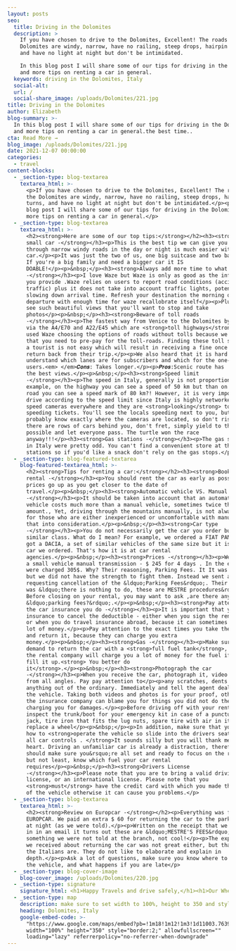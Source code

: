 ```yaml
---
layout: posts
seo:
  title: Driving in the Dolomites
  description: >
    If you have chosen to drive to the Dolomites, Excellent! The roads in the
    Dolomites are windy, narrow, have no railing, steep drops, hairpin turns,
    and have no light at night but don't be intimidated.

    In this blog post I will share some of our tips for driving in the Dolomites
    and more tips on renting a car in general.
  keywords: driving in the Dolomites, Italy
  social-alt:
  url: /
  social-share_image: /uploads/Dolomites/221.jpg
title: Driving in the Dolomites
author: Elizabeth
blog-summary: >-
  In this blog post I will share some of our tips for driving in the Dolomites
  and more tips on renting a car in general.the best time..
cta: Read More →
blog_image: /uploads/Dolomites/221.jpg
date: 2021-12-07 00:00:00
categories:
  - travel
content-blocks:
  - _section-type: blog-textarea
    textarea_html: >-
      <p>If you have chosen to drive to the Dolomites, Excellent! The roads in
      the Dolomites are windy, narrow, have no railing, steep drops, hairpin
      turns, and have no light at night but don't be intimidated.</p><p>In this
      blog post I will share some of our tips for driving in the Dolomites and
      more tips on renting a car in general.</p>
  - _section-type: blog-textarea
    textarea_html: >-
      <h2><strong>Here are some of our top tips:</strong></h2><h3><strong>Rent a
      small car -</strong></h3><p>This is the best tip we can give you Driving
      through narrow windy roads in the day or night is much easier with a small
      car.</p><p>It was just the two of us, one big suitcase and two backpacks.
      If you're a big family and need a bigger car it IS
      DOABLE!</p><p>&nbsp;</p><h3><strong>Always add more time to what Waze says
      -</strong></h3><p>I love Waze but Waze is only as good as the information
      you provide .Waze relies on users to report road conditions (accidents,
      traffic) plus it does not take into account traffic lights, potentially
      slowing down arrival time. Refresh your destination the morning of your
      departure with enough time for waze recallobrate itself</p><p>Plus you'll
      see such beautiful views that you'll want to stop and take
      photos</p><p>&nbsp;</p><h3><strong>Beware of toll roads
      -</strong></h3><p>The fastest way from Venice to the Dolomites by car is
      via the A4/E70 and A22/E45 which are <strong>toll highways</strong>. We
      used Waze choosing the options of roads without tolls because we heard
      that you need to pre-pay for the toll-roads. Finding these toll stands as
      a tourist is not easy which will result in receiving a fine once they
      return back from their trip.</p><p>We also heard that it is hard to
      understand which lanes are for subscribers and which for the one-time
      users.<em> </em>𝑪𝒐𝒏𝒔: Takes longer.</p><p>𝑷𝒓𝒐𝒔:Scenic route has
      the best views.</p><p>&nbsp;</p><h3><strong>Speed limit
      -</strong></h3><p>The speed in Italy, generally is not proportional, for
      example, on the highway you can see a speed of 50 km but than on the WINDY
      road you can see a speed mark of 80 km?! However, it is very important to
      drive according to the speed limit since Italy is highly networked with
      speed cameras everywhere and they are <strong>looking</strong> to give out
      speeding tickets. You'll see the locals speeding next to you, but they
      probably know exactly where the cameras are located, so don't risk it, if
      there are rows of cars behind you, don't fret, simply yield to the side if
      possible and let everyone pass. The turtle won the race
      anyway!!!</p><h3><strong>Gas stations -</strong></h3><p>The gas stations
      in Italy were pretty odd. You can't find a convenient store at the gas
      stations so if you'd like a snack don't rely on the gas stops.</p>
  - _section-type: blog-featured-textarea
    blog-featured-textarea_html: >-
      <h2><strong>Tips for renting a car:</strong></h2><h3><strong>Booking car
      rental -</strong></h3><p>You should rent the car as early as possible,
      prices go up as you get closer to the date of
      travel.</p><p>&nbsp;</p><h3><strong>Automatic vehicle VS. Manual vehicle
      -</strong></h3><p>It should be taken into account that an automatic
      vehicle costs much more than a manual vehicle, sometimes twice the
      amount., Yet, driving through the mountains manually, is not always easy
      for those who are either inexperienced or uncomfortable with manual. Take
      that into consideration.</p><p>&nbsp;</p><h3><strong>Car type
      -</strong></h3><p>You do not necessarily get the car you order but of
      similar class. What do I mean? For example, we ordered a FIAT PANDA but we
      got a DACIA, a set of similar vehicles of the same size but it is not the
      car we ordered. That's how it is at car rental
      agencies.</p><p>&nbsp;</p><h3><strong>Prices -</strong></h3><p>We paid for
      a small vehicle manual transmission - $ 245 for 4 days . In the end we
      were charged 305$. Why? Their reasoning, Parking Fees. It It was not okay
      but we did not have the strength to fight them. Instead we sent an email
      requesting cancellation of the &ldquo;Parking Fees&rdquo;. Their response
      was &ldquo;there is nothing to do, these are MESTRE procedures&rdquo;.
      Before closing on your rental, you may want to ask ,are there any
      &ldquo;parking fees?&rdquo;.</p><p>&nbsp;</p><h3><strong>Pay attention to
      the car insurance you do -</strong></h3><p>It is important that you have
      insurance to cancel the deductible - either when you sign the rental forms
      or when you do travel insurance abroad, because it can sometimes cost a
      lot of money.</p><p>Pay attention to the exact times you take the vehicle
      and return it, because they can charge you extra
      money.</p><p>&nbsp;</p><h3><strong>Gas -</strong></h3><p>Make sure to
      demand to return the car with a <strong>full fuel tank</strong>, because
      the rental company will charge you a lot of money for the fuel if they
      fill it up.<strong> You better do
      it</strong>.</p><p>&nbsp;</p><h3><strong>Photograph the car
      -</strong></h3><p>When you receive the car, photograph it, video tape it ,
      from all angles. Pay pay attention to</p><p>any scratches, dents or
      anything out of the ordinary. Immediately and tell the agent dealing with
      the vehicle. Taking both videos and photos is for your proof, otherwise
      the insurance company can blame you for things you did not do thereby
      charging you for damages.</p><p>Before driving off with your rental,
      inspect the trunk/boot for your emergency kit in case of a puncture - tire
      jack, tire iron that fits the lug nuts, spare tire with air in it, to
      replace a wheel</p><p>&nbsp;</p><p>In addition, make sure that you know
      how to <strong>operate the vehicle so slide into the drivers seat and test
      all car controls . </strong>It sounds silly but you will thank me in your
      heart. Driving an unfamiliar car is already a distraction, therefore you
      should make sure you&rsquo;re all set and ready to focus on the road. Last
      but not least, know which fuel your car rental
      requires</p><p>&nbsp;</p><h3><strong>Drivers License
      -</strong></h3><p>Please note that you are to bring a valid driving
      license, or an international license. Please note that you
      <strong>must</strong> have the credit card with which you made the booking
      of the vehicle otherwise it can cause you problems.</p>
  - _section-type: blog-textarea
    textarea_html: >-
      <h2><strong>Review on Europcar -</strong></h2><p>Everything was fine with
      EUROPCAR. We paid an extra $ 60 for returning the car to the parking lot,
      at night (as we were told).</p><p>Written on the receipt that we received
      in in an email it turns out these are &ldquo;MESTRE'S FEES&rdquo;,
      something we were not told at the branch, not cool!</p><p>The explanation
      we received about returning the car was not great either, but that's how
      the Italians are. They do not like to elaborate and explain in
      depth.</p><p>Ask a lot of questions, make sure you know where to return
      the vehicle, and what happens if you are late</p>
  - _section-type: blog-cover-image
    blog-cover_image: /uploads/Dolomites/220.jpg
  - _section-type: signature
    signature_html: <h1>Happy Travels and drive safely,</h1><h1>Our Whereabouts xxx</h1>
  - _section-type: map
    description: make sure to set width to 100%, height to 350 and style to border 2
    heading: Dolomites, Italy
    google-embed-code: >-
      "https://www.google.com/maps/embed?pb=!1m18!1m12!1m3!1d11003.763953115738!2d11.83528034197325!3d46.410225610878335!2m3!1f0!2f0!3f0!3m2!1i1024!2i768!4f13.1!3m3!1m2!1s0x4778435ff9d21431%3A0x674f270783f8d9bb!2sDolomites!5e0!3m2!1sen!2sth!4v1650431788024!5m2!1sen!2sth"
      width="100%" height="350" style="border:2;" allowfullscreen=""
      loading="lazy" referrerpolicy="no-referrer-when-downgrade"
---
```

